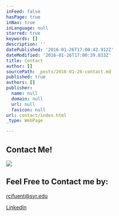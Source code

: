 ```yaml
---
inFeed: false
hasPage: true
inNav: true
inLanguage: null
starred: true
keywords: []
description: ''
datePublished: '2016-01-26T17:00:42.912Z'
dateModified: '2016-01-26T17:00:39.833Z'
title: Contact
author: []
sourcePath: _posts/2016-01-26-contact.md
published: true
authors: []
publisher:
  name: null
  domain: null
  url: null
  favicon: null
url: contact/index.html
_type: WebPage

---
```

## Contact Me!
![](https://the-grid-user-content.s3-us-west-2.amazonaws.com/b04bfda1-3ce1-4e63-ae5a-f2771f58f247.png)

## Feel Free to Contact me by: 

rcifuent@syr.edu

[LinkedIn][0]

[0]: https://www.linkedin.com/in/rafacifuentes